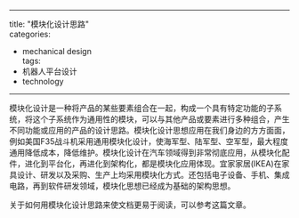 
---  
title: "模块化设计思路"  
categories:  
  - mechanical design  
tags: 
  - 机器人平台设计 
  - technology  
---  

模块化设计是一种将产品的某些要素组合在一起，构成一个具有特定功能的子系统，将这个子系统作为通用性的模块，可以与其他产品或要素进行多种组合，产生不同功能或应用的产品的设计思路。模块化设计思想应用在我们身边的方方面面，例如美国F35战斗机采用通用模块化设计，使海军型、陆军型、空军型，最大程度通用降低成本，降低维护。模块化设计在汽车领域得到非常彻底应用，从模块化配件，进化到平台化，再进化到架构化，都是模块化应用体现。宜家家居(IKEA)在家具设计、研发以及采购、生产上均采用模块化方式。还包括电子设备、手机、集成电路，再到软件研发领域，模块化思想已经成为基础的架构思想。

关于如何用模块化设计思路来使文档更易于阅读，可以参考这篇文章。 
